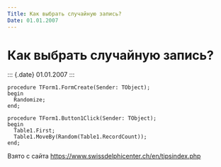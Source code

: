 ```yaml
---
Title: Как выбрать случайную запись?
Date: 01.01.2007
---
```



Как выбрать случайную запись?
=============================

::: {.date}
01.01.2007
:::

    procedure TForm1.FormCreate(Sender: TObject); 
    begin 
      Randomize; 
    end; 
     
    procedure TForm1.Button1Click(Sender: TObject); 
    begin 
      Table1.First; 
      Table1.MoveBy(Random(Table1.RecordCount)); 
    end; 

Взято с сайта <https://www.swissdelphicenter.ch/en/tipsindex.php>
